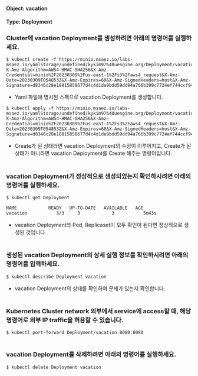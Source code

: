 
#### Object: vacation
#### Type: Deployment

### Cluster에 vacation Deployment를 생성하려면 아래의 명령어를 실행하세요.

```
$ kubectl create -f https://minio.msaez.io/labs-msaez.io/yamlStorage/undefined/kykim97%40uengine.org/Deployment/vacation.yaml?X-Amz-Algorithm=AWS4-HMAC-SHA256&X-Amz-Credential=minio%2F20230309%2Fus-east-1%2Fs3%2Faws4_request&X-Amz-Date=20230309T054853Z&X-Amz-Expires=60&X-Amz-SignedHeaders=host&X-Amz-Signature=d8346c28e18815858677d4c4d1da9bdd59dd94a766b399c7724ef744ccf94336
```
- Yaml 파일에 명시된 스펙으로 vacation Deployment를 생성합니다.

```
$ kubectl apply -f https://minio.msaez.io/labs-msaez.io/yamlStorage/undefined/kykim97%40uengine.org/Deployment/vacation.yaml?X-Amz-Algorithm=AWS4-HMAC-SHA256&X-Amz-Credential=minio%2F20230309%2Fus-east-1%2Fs3%2Faws4_request&X-Amz-Date=20230309T054853Z&X-Amz-Expires=60&X-Amz-SignedHeaders=host&X-Amz-Signature=d8346c28e18815858677d4c4d1da9bdd59dd94a766b399c7724ef744ccf94336
```
- Create가 된 상태라면 vacation Deployment의 수정이 이루어지고, Create가 된 상태가 아니라면 vacation Deployment를 Create 해주는 명령어입니다.  
#

### vacation Deployment가 정상적으로 생성되었는지 확인하시려면 아래의 명령어를 실행하세요.

```
$ kubectl get Deployment

NAME            READY   UP-TO-DATE   AVAILABLE   AGE
vacation           3/3     3            3           5m43s

```
- vacation Deployment와 Pod, Replicaset이 모두 확인이 된다면 정상적으로 생성된 것입니다.
#

### 생성된 vacation Deployment의 상세 실행 정보를 확인하시려면 아래의 명령어를 입력하세요.

```
$ kubectl describe Deployment vacation
```
- vacation Deployment의 상태를 확인하여 문제가 있는지 확인합니다. 
#

### Kubernetes Cluster network 외부에서 service에 access할 때, 해당 명령어로 외부 IP traffic을 허용할 수 있습니다.

```
$ kubectl port-forward Deployment/vacation 8080:8080
```
#

### vacation Deployment를 삭제하려면 아래의 명령어를 실행하세요.

```
$ kubectl delete Deployment vacation
```
#

